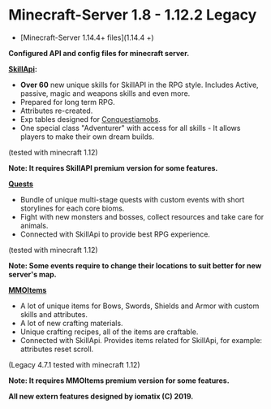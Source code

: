 # Minecraft-Server 1.8 - 1.12.2 Legacy

- [Minecraft-Server 1.14.4+ files](1.14.4 +)

**Configured API and config files for minecraft server.**

**[SkillApi](https://www.spigotmc.org/resources/skillapi.4824/):**
- **Over 60** new unique skills for SkillAPI in the RPG style. Includes Active, passive, magic and weapons skills and even more.
- Prepared for long term RPG.
- Attributes re-created.
- Exp tables designed for [Conquestiamobs](https://www.spigotmc.org/resources/conquestia-mobs.21307/).
- One special class "Adventurer" with access for all skills - It allows players to make their own dream builds.

(tested with minecraft 1.12)

**Note: It requires SkillAPI premium version for some features.**

**[Quests](https://www.spigotmc.org/resources/quests.3711/)**
- Bundle of unique multi-stage quests with custom events with short storylines for each core bioms. 
- Fight with new monsters and bosses, collect resources and take care for animals.   
- Connected with SkillApi to provide best RPG experience.

(tested with minecraft 1.12)

**Note: Some events require to change their locations to suit better for new server's map.** 

**[MMOItems](https://www.spigotmc.org/resources/mmoitems-lite.60876/)**
- A lot of unique items for Bows, Swords, Shields and Armor with custom skills and attributes.
- A lot of new crafting materials.
- Unique crafting recipes, all of the items are craftable.
- Connected with SkillApi. Provides items related for SkillApi, for example: attributes reset scroll.

(Legacy 4.7.1 tested with minecraft 1.12)

**Note: It requires MMOItems premium version for some features.**

**All new extern features designed by iomatix (C) 2019.**

